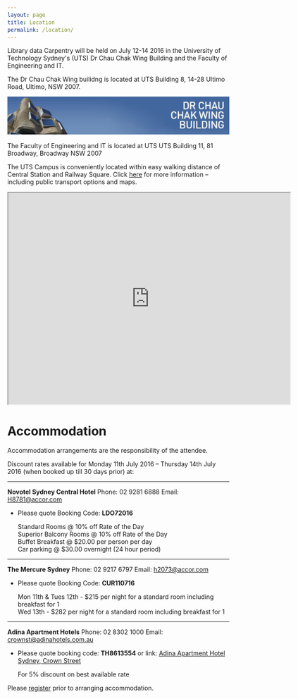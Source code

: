 ```yaml
---
layout: page
title: Location
permalink: /location/
---
```

Library data Carpentry will be held on July 12-14 2016 in the University of Technology Sydney's (UTS) Dr Chau Chak Wing Building and the Faculty of Engineering and IT.

The Dr Chau Chak Wing builidng is located at UTS Building 8, 14-28 Ultimo Road, Ultimo, NSW 2007. 

![alt text](https://raw.githubusercontent.com/librarydatacarpentry/librarydatacarpentry.github.io/f505d0d5f16699fa56fc2c0d55674601086730ac/location/images/dccw-banner-03.jpg)

The Faculty of Engineering and IT is located at UTS UTS Building 11, 81 Broadway, Broadway NSW 2007

The UTS Campus is conveniently located within easy walking distance of Central Station and Railway Square. Click [here](http://maps.uts.edu.au/directions.cfm) for more information – including public transport options and maps.

<dl>
  <iframe src="https://www.google.com/maps/d/embed?mid=1-jCLPCHPbWc1cR4bG4S5RpPrWU0" width="640" height="480"></iframe>
</dl>

# Accommodation 

Accommodation arrangements are the responsibility of the attendee.

Discount rates available for Monday 11th July 2016  – Thursday 14th July 2016 (when booked up till 30 days prior) at:

***

**Novotel Sydney Central Hotel**     Phone: 02 9281 6888      Email: H8781@accor.com

* Please quote Booking Code: **LDO72016**  
    
    Standard Rooms @ 10% off Rate of the Day  
    Superior Balcony Rooms @ 10% off Rate of the Day  
    Buffet Breakfast @ $20.00 per person per day  
    Car parking @ $30.00 overnight (24 hour period)

***
 
**The Mercure Sydney**     Phone: 02 9217 6797            Email: h2073@accor.com

* Please quote Booking Code: **CUR110716**  
    
    Mon 11th & Tues 12th - $215 per night for a standard room including breakfast for 1  
    Wed 13th - $282 per night for a standard room including breakfast for 1
 
***

**Adina Apartment Hotels**       Phone: 02 8302 1000      Email: crownst@adinahotels.com.au

* Please quote booking code:  **TH8613554** or link: [Adina Apartment Hotel Sydney, Crown Street](https://gc.synxis.com/rez.aspx?hotel=58452&Chain=14687&locale=en-US&promo=TH8613554&arrive=07/12/2016)
    
  For 5% discount on best available rate


Please [register](http://librarydatacarpentry.github.io/register/) prior to arranging accommodation.
